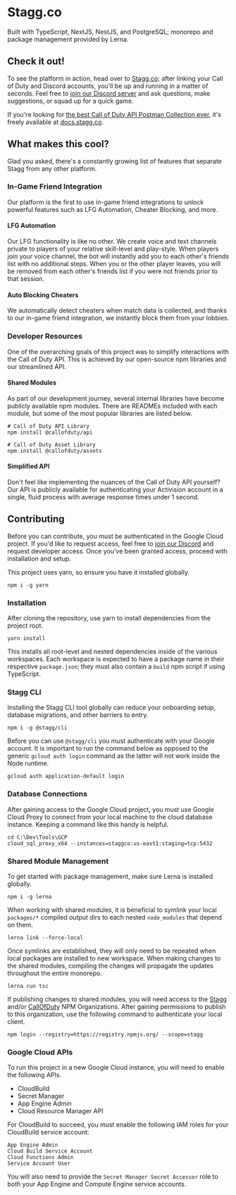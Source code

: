 # Stagg.co

Built with TypeScript, NextJS, NestJS, and PostgreSQL; monorepo and package management provided by Lerna.

## Check it out!

To see the platform in action, head over to [Stagg.co](https://stagg.co); after linking your Call of Duty and Discord accounts, you'll be up and running in a matter of seconds. Feel free to [join our Discord server](https://stagg.co/discord/join) and ask questions, make suggestions, or squad up for a quick game.

If you're looking for [the best Call of Duty API Postman Collection ever](https://docs.stagg.co), it's freely available at [docs.stagg.co](https://docs.stagg.co).


## What makes this cool?

Glad you asked, there's a constantly growing list of features that separate Stagg from any other platform.

### In-Game Friend Integration

Our platform is the first to use in-game friend integrations to unlock powerful features such as LFG Automation, Cheater Blocking, and more.

#### LFG Automation

Our LFG functionality is like no other. We create voice and text channels private to players of your relative skill-level and play-style. When players join  your voice channel, the bot will instantly add you to each other's friends list with no additional steps. When you or the other player leaves, you will be removed from each other's friends list if you were not friends prior to that session.

#### Auto Blocking Cheaters

We automatically detect cheaters when match data is collected, and thanks to our in-game friend integration, we instantly block them from your lobbies.

### Developer Resources

One of the overarching goals of this project was to simplify interactions with the Call of Duty API. This is achieved by our open-source npm libraries and our streamlined API.

#### Shared Modules

As part of our development journey, several internal libraries have become publicly available npm modules. There are READMEs included with each module, but some of the most popular libraries are listed below.

```
# Call of Duty API Library
npm install @callofduty/api

# Call of Duty Asset Library
npm install @callofduty/assets
```

#### Simplified API

Don't feel like implementing the nuances of the Call of Duty API yourself? Our API is publicly available for authenticating your Activision account in a single, fluid process with average response times under 1 second.

## Contributing

Before you can contribute, you must be authenticated in the Google Cloud project. If you'd like to request access, feel free to [join our Discord](https://stagg.co/discord/join) and request developer access. Once you've been granted access, proceed with installation and setup.

This project uses yarn, so ensure you have it installed globally.

```
npm i -g yarn
```

### Installation

After cloning the repository, use yarn to install dependencies from the project root.

```
yarn install
```

This installs all root-level and nested dependencies inside of the various workspaces. Each workspace is expected to have a package name in their respective `package.json`; they must also contain a `build` npm script if using TypeScript.

### Stagg CLI

Installing the Stagg CLI tool globally can reduce your onboarding setup, database migrations, and other barriers to entry.

```
npm i -g @stagg/cli
```

Before you can use `@stagg/cli` you must authenticate with your Google account. It is important to run the command below as opposed to the generic `gcloud auth login` command as the latter will not work inside the Node runtime.

```
gcloud auth application-default login
```

### Database Connections

After gaining access to the Google Cloud project, you must use Google Cloud Proxy to connect from your local machine to the cloud database instance. Keeping a command like this handy is helpful.

```
cd C:\Dev\Tools\GCP
cloud_sql_proxy_x64 --instances=staggco:us-east1:staging=tcp:5432
```

### Shared Module Management

To get started with package management, make sure Lerna is installed globally.

```
npm i -g lerna
```

When working with shared modules, it is beneficial to symlink your local `packages/*` compiled output dirs to each nested `node_modules` that depend on them.

```
lerna link --force-local
```

Once symlinks are established, they will only need to be repeated when local packages are installed to new workspace. When making changes to the shared modules, compiling the changes will propagate the updates throughout the entire monorepo.

```
lerna run tsc
```

If publishing changes to shared modules, you will need access to the [Stagg](https://www.npmjs.com/settings/stagg/packages) and/or [CallOfDuty](https://www.npmjs.com/settings/callofduty/packages) NPM Organizations. After gaining permissions to publish to this organization, use the following command to authenticate your local client.

```
npm login --registry=https://registry.npmjs.org/ --scope=stagg
```

### Google Cloud APIs

To run this project in a new Google Cloud instance, you will need to enable the following APIs.

- CloudBuild
- Secret Manager
- App Engine Admin
- Cloud Resource Manager API

For CloudBuild to succeed, you must enable the following IAM roles for your CloudBuild service account:

```
App Engine Admin
Cloud Build Service Account
Cloud Functions Admin
Service Account User
```

You will also need to provide the `Secret Manager Secret Accessor` role to both your App Engine and Compute Engine service accounts.

